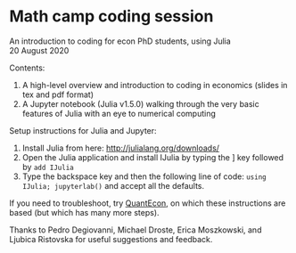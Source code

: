 # Math camp coding session
An introduction to coding for econ PhD students, using Julia  
20 August 2020

Contents:
1. A high-level overview and introduction to coding in economics (slides in tex and pdf format)
2. A Jupyter notebook (Julia v1.5.0) walking through the very basic features of Julia with an eye to numerical computing

Setup instructions for Julia and Jupyter:
1. Install Julia from here: http://julialang.org/downloads/
2. Open the Julia application and install IJulia by typing the ] key followed by `add IJulia`
3. Type the backspace key and then the following line of code: `using IJulia; jupyterlab()` and accept all the defaults.

If you need to troubleshoot, try [QuantEcon](https://julia.quantecon.org/getting_started_julia/getting_started.html#Desktop-Installation-of-Julia-and-Jupyter), on which these instructions are based (but which has many more steps).

Thanks to Pedro Degiovanni, Michael Droste, Erica Moszkowski, and Ljubica Ristovska for useful suggestions and feedback.
